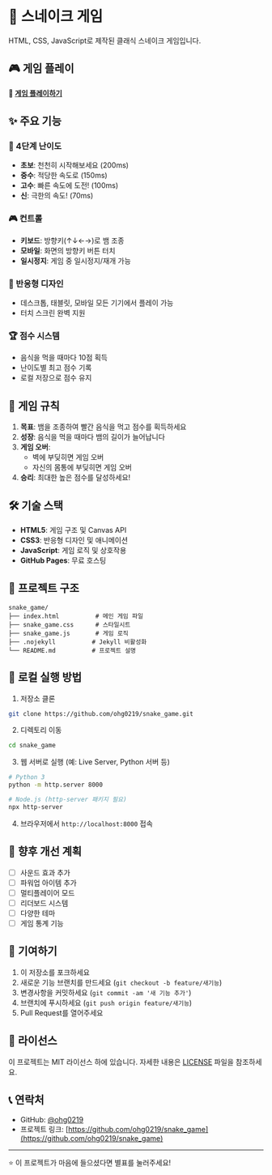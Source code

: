 # 🐍 스네이크 게임

HTML, CSS, JavaScript로 제작된 클래식 스네이크 게임입니다.

## 🎮 게임 플레이

**🔗 [게임 플레이하기](https://ohg0219.github.io/snake_game/)**

## ✨ 주요 기능

### 🎯 4단계 난이도
- **초보**: 천천히 시작해보세요 (200ms)
- **중수**: 적당한 속도로 (150ms)  
- **고수**: 빠른 속도에 도전! (100ms)
- **신**: 극한의 속도! (70ms)

### 🎮 컨트롤
- **키보드**: 방향키(↑↓←→)로 뱀 조종
- **모바일**: 화면의 방향키 버튼 터치
- **일시정지**: 게임 중 일시정지/재개 가능

### 📱 반응형 디자인
- 데스크톱, 태블릿, 모바일 모든 기기에서 플레이 가능
- 터치 스크린 완벽 지원

### 🏆 점수 시스템
- 음식을 먹을 때마다 10점 획득
- 난이도별 최고 점수 기록
- 로컬 저장으로 점수 유지

## 🎲 게임 규칙

1. **목표**: 뱀을 조종하여 빨간 음식을 먹고 점수를 획득하세요
2. **성장**: 음식을 먹을 때마다 뱀의 길이가 늘어납니다
3. **게임 오버**: 
   - 벽에 부딪히면 게임 오버
   - 자신의 몸통에 부딪히면 게임 오버
4. **승리**: 최대한 높은 점수를 달성하세요!

## 🛠️ 기술 스택

- **HTML5**: 게임 구조 및 Canvas API
- **CSS3**: 반응형 디자인 및 애니메이션
- **JavaScript**: 게임 로직 및 상호작용
- **GitHub Pages**: 무료 호스팅

## 📁 프로젝트 구조

```
snake_game/
├── index.html          # 메인 게임 파일
├── snake_game.css      # 스타일시트
├── snake_game.js       # 게임 로직
├── .nojekyll          # Jekyll 비활성화
└── README.md          # 프로젝트 설명
```

## 🚀 로컬 실행 방법

1. 저장소 클론
```bash
git clone https://github.com/ohg0219/snake_game.git
```

2. 디렉토리 이동
```bash
cd snake_game
```

3. 웹 서버로 실행 (예: Live Server, Python 서버 등)
```bash
# Python 3
python -m http.server 8000

# Node.js (http-server 패키지 필요)
npx http-server
```

4. 브라우저에서 `http://localhost:8000` 접속

## 🎯 향후 개선 계획

- [ ] 사운드 효과 추가
- [ ] 파워업 아이템 추가
- [ ] 멀티플레이어 모드
- [ ] 리더보드 시스템
- [ ] 다양한 테마
- [ ] 게임 통계 기능

## 🤝 기여하기

1. 이 저장소를 포크하세요
2. 새로운 기능 브랜치를 만드세요 (`git checkout -b feature/새기능`)
3. 변경사항을 커밋하세요 (`git commit -am '새 기능 추가'`)
4. 브랜치에 푸시하세요 (`git push origin feature/새기능`)
5. Pull Request를 열어주세요

## 📄 라이선스

이 프로젝트는 MIT 라이선스 하에 있습니다. 자세한 내용은 [LICENSE](LICENSE) 파일을 참조하세요.

## 📞 연락처

- GitHub: [@ohg0219](https://github.com/ohg0219)
- 프로젝트 링크: [https://github.com/ohg0219/snake_game](https://github.com/ohg0219/snake_game)

---

⭐ 이 프로젝트가 마음에 들으셨다면 별표를 눌러주세요!
